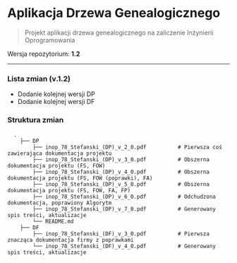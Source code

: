 # Aplikacja Drzewa Genealogicznego

> Projekt aplikacji drzewa genealogicznego na zaliczenie Inżynierii Oprogramowania

Wersja repozytorium: **1.2**

---

### Lista zmian (v.1.2)
- Dodanie kolejnej wersji DP
- Dodanie kolejnej wersji DF

### Struktura zmian
```
  .
    ├── DP                   
        ├── inop_78_Stefanski_(DP)_v_2_0.pdf          # Pierwsza coś zawierająca dokumentacja projektu          
        ├── inop_78_Stefanski_(DP)_v_3_0.pdf          # Obszerna dokumentacja projektu (FS, FOW)
        ├── inop_78_Stefanski_(DP)_v_4_0.pdf          # Obszerna dokumentacja projektu (FS, FOW (poprawki), FA)
        ├── inop_78_Stefanski_(DP)_v_5_0.pdf          # Obszerna dokumentacja projektu (FS, FOW, FA, FP)
        ├── inop_78_Stefanski_(DP)_v_6_0.pdf          # Odchudzona dokumentacja, poprawiony Algorytm
        ├── inop_78_Stefanski_(DP)_v_7_0.pdf          # Generowany spis treści, aktualizacje
        └── README.md
    ├── DF
        ├── inop_78_Stefanski_(DF)_v_3_0.pdf          # Pierwsza znacząca dokumentacja firmy z poprawkami
        └── inop_78_Stefanski_(DF)_v_4_0.pdf          # Generowany spis treści, aktualizacje
  ```